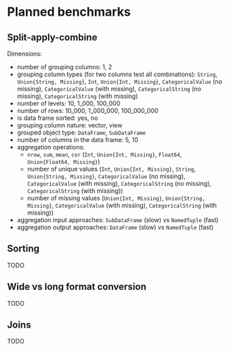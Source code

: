 # Planned benchmarks

## Split-apply-combine

Dimensions:
- number of grouping columns: 1, 2
- grouping column types (for two columns test all combinations): `String`, `Union{String, Missing}`, `Int`, `Union{Int, Missing}`, `CategoricalValue` (no missing), `CategoricalValue` (with missing), `CategoricalString` (no missing), `CategoricalString` (with missing)
- number of levels: 10, 1_000, 100_000
- number of rows: 10_000, 1_000_000, 100_000_000
- is data frame sorted: yes, no
- grouping column nature: vector, view
- grouped object type: `DataFrame`, `SubDataFrame`
- number of columns in the data frame: 5, 10
- aggregation operations:
    - `nrow`, `sum`, `mean`, `cor` (`Int`, `Union{Int, Missing}`, `Float64`, `Union{Float64, Missing}`)
    - number of unique values (`Int`, `Union{Int, Missing}`, `String`, `Union{String, Missing}`, `CategoricalValue` (no missing), `CategoricalValue` (with missing), `CategoricalString` (no missing), `CategoricalString` (with missing))
    - number of missing values (`Union{Int, Missing}`, `Union{String, Missing}`, `CategoricalValue` (with missing), `CategoricalString` (with missing))
- aggregation input approaches: `SubDataFrame` (slow) vs `NamedTuple` (fast)
- aggregation output approaches: `DataFrame` (slow) vs `NamedTuple` (fast)

## Sorting

TODO

## Wide vs long format conversion

TODO

## Joins

TODO